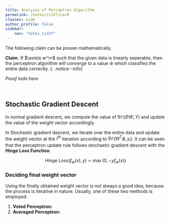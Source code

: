```yaml
---
title: Analysis of Perceptron Algorithm
permalink: /notes/cs337/Lec8
classes: wide
author_profile: false
sidebar:
    nav: "notes_cs337"
---
```

<script type="text/javascript" src="https://code.jquery.com/jquery-1.7.1.min.js"></script>

<script type="text/x-mathjax-config">
  MathJax.Hub.Config({
    tex2jax: {
      inlineMath: [ ['$','$'], ["\\(","\\)"] ],
      processEscapes: true
    }
  });
</script>
<script type="text/javascript" async src="https://cdnjs.cloudflare.com/ajax/libs/mathjax/2.7.5/latest.js?config=TeX-MML-AM_CHTML" async></script>

<!-- Notes begin from here -->

The following claim can be proven mathematically.

**Claim.** If $\exists w^\*$ such that the given data is linearly seperable, then the perceptron algorithm will converge to a value $\hat{w}$ which classifies the entire data correctly.
{: .notice--info}

*Proof todo here*

&nbsp;

## Stochastic Gradient Descent

In normal gradient descent, we compute the value of $\nabla \mathcal{E}(\Phi W, Y)$ and update the value of the weight vector accordingly. 

In Stochastic gradient descent, we iterate over the entire data and update the weight vector at the $i^{th}$ iteration according to $\nabla \mathcal{E}(W^\text{T}\phi, y_i)$. It can be seen that the perceptron update rule follows stochastic gradient descent with the **Hinge Loss Function**.

$$ \text{Hinge Loss}(f_w(x), y)= \max(0, -yf_w(x))$$


### Deciding final weight vector

Using the finally obtained weight vector is not always a good idea, because the process is iterative in nature. Usually, one of these two methods is employed:

1. **Voted Perceptron:**
2. **Averaged Perceptron:**
